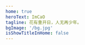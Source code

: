 ```yaml
---
home: true
heroText: ImCaO
tagline: 花有重开日，人无再少年。
bgImage: '/bg.jpg'
isShowTitleInHome: false
---
```

